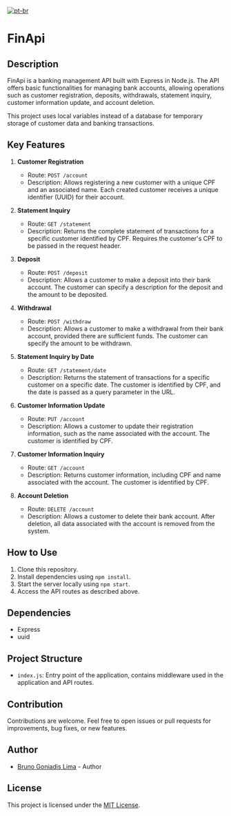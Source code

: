 [![pt-br](https://img.shields.io/badge/lang-pt--br-green.svg)](https://github.com/Brunogoniadis/FinAPI-node/blob/main/README.en.md)

# FinApi

## Description

FinApi is a banking management API built with Express in Node.js. The API offers basic functionalities for managing bank accounts, allowing operations such as customer registration, deposits, withdrawals, statement inquiry, customer information update, and account deletion.

This project uses local variables instead of a database for temporary storage of customer data and banking transactions.

## Key Features

1. **Customer Registration**
   - Route: `POST /account`
   - Description: Allows registering a new customer with a unique CPF and an associated name. Each created customer receives a unique identifier (UUID) for their account.

2. **Statement Inquiry**
   - Route: `GET /statement`
   - Description: Returns the complete statement of transactions for a specific customer identified by CPF. Requires the customer's CPF to be passed in the request header.

3. **Deposit**
   - Route: `POST /deposit`
   - Description: Allows a customer to make a deposit into their bank account. The customer can specify a description for the deposit and the amount to be deposited.

4. **Withdrawal**
   - Route: `POST /withdraw`
   - Description: Allows a customer to make a withdrawal from their bank account, provided there are sufficient funds. The customer can specify the amount to be withdrawn.

5. **Statement Inquiry by Date**
   - Route: `GET /statement/date`
   - Description: Returns the statement of transactions for a specific customer on a specific date. The customer is identified by CPF, and the date is passed as a query parameter in the URL.

6. **Customer Information Update**
   - Route: `PUT /account`
   - Description: Allows a customer to update their registration information, such as the name associated with the account. The customer is identified by CPF.

7. **Customer Information Inquiry**
   - Route: `GET /account`
   - Description: Returns customer information, including CPF and name associated with the account. The customer is identified by CPF.

8. **Account Deletion**
   - Route: `DELETE /account`
   - Description: Allows a customer to delete their bank account. After deletion, all data associated with the account is removed from the system.

## How to Use

1. Clone this repository.
2. Install dependencies using `npm install`.
3. Start the server locally using `npm start`.
4. Access the API routes as described above.

## Dependencies

- Express
- uuid

## Project Structure

- `index.js`: Entry point of the application, contains middleware used in the application and API routes.

## Contribution

Contributions are welcome. Feel free to open issues or pull requests for improvements, bug fixes, or new features.

## Author

- [Bruno Goniadis Lima](https://github.com/Brunogoniadis/) - Author

## License

This project is licensed under the [MIT License](https://github.com/Brunogoniadis/FinAPI-node?tab=MIT-1-ov-file#readme).
